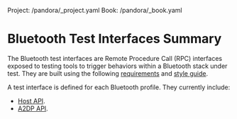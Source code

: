 Project: /pandora/_project.yaml
Book: /pandora/_book.yaml

# Bluetooth Test Interfaces Summary

The Bluetooth test interfaces are Remote Procedure Call (RPC) interfaces
exposed to testing tools to trigger behaviors within a Bluetooth stack under
test. They are built using the following [requirements](
/pandora/reference/doc/overview) and [style guide](
/pandora/reference/doc/style-guide).

A test interface is defined for each Bluetooth profile. They currently include:

* [Host API](/pandora/reference/host).
* [A2DP API](/pandora/reference/a2dp).
